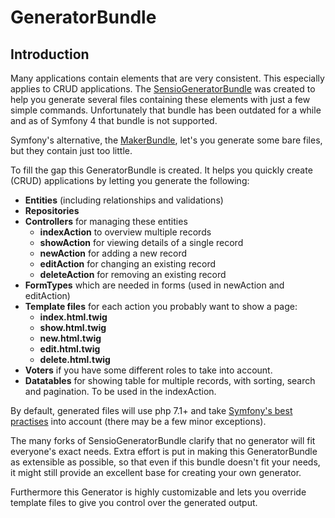 GeneratorBundle
===============

## Introduction

Many applications contain elements that are very consistent. This especially applies to 
CRUD applications. The [SensioGeneratorBundle](http://symfony.com/doc/current/bundles/SensioGeneratorBundle/index.html) 
was created to help you generate several files containing these elements with just a few simple commands. 
Unfortunately that bundle has been outdated for a while and as of Symfony 4 that bundle
is not supported. 

Symfony's alternative, the [MakerBundle](https://symfony.com/doc/1.0/bundles/SymfonyMakerBundle/index.html),
let's you generate some bare files, but they contain just too little.

To fill the gap this GeneratorBundle is created. It helps you quickly create (CRUD) applications 
by letting you generate the following:

- **Entities**  (including relationships and validations)
- **Repositories** 
- **Controllers** for managing these entities
    - **indexAction** to overview multiple records
    - **showAction** for viewing details of a single record
    - **newAction** for adding a new record
    - **editAction** for changing an existing record
    - **deleteAction** for removing an existing record
- **FormTypes** which are needed in forms (used in newAction and editAction)
- **Template files** for each action you probably want to show a page:
    - **index.html.twig**
    - **show.html.twig**
    - **new.html.twig**
    - **edit.html.twig**
    - **delete.html.twig**
- **Voters** if you have some different roles to take into account.
- **Datatables** for showing table for multiple records, with sorting, search and pagination. To be used in the indexAction. 

By default, generated files will use php 7.1+ and take 
[Symfony's best practises](https://symfony.com/doc/4.2/best_practices/templates.html) into account
(there may be a few minor exceptions).

The many forks of SensioGeneratorBundle clarify that no generator will fit
everyone's exact needs.
Extra effort is put in making this GeneratorBundle as extensible as possible, so that even if
this bundle doesn't fit your needs, it might still provide an excellent base for creating your
own generator.

Furthermore this Generator is highly customizable and lets you override template files to give
you control over the generated output.